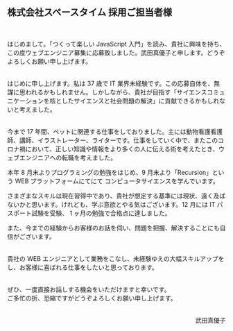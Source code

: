 ## 株式会社スペースタイム 採用ご担当者様 <br>

<br>

はじめまして。「つくって楽しい JavaScript 入門」を読み、貴社に興味を持ち、この度ウェブエンジニア募集に応募致しました。武田真優子と申します。どうぞよろしくお願い申し上げます。
<br><br>

はじめに申し上げます。私は 37 歳で IT 業界未経験です。この応募自体を、無謀に思われるかもしれません。しかしながら、貴社が目指す「サイエンスコミュニケーションを核としたサイエンスと社会問題の解決」に貢献できるかもしれないと考えました。<br><br>

今まで 17 年間、ペットに関連する仕事をしておりました。主には動物看護看護師、講師、イラストレーター、ライターです。仕事をしていく中で、またこのコロナ禍において、正しい知識や情報をより多くの人に伝える術を考えたとき、ウェブエンジニアへの転職を考えました。<br>

本年 8 月末よりプログラミングの勉強をはじめ、9 月末より「Recursion」という WEB プラットフォームにてにて コンピュータサイエンスを学んでいます。<br>

さまざまなスキルは現在習得中であり、貴社が想定する基準には現状、遠く及ばないかと思います。けれども、学ぶ意欲とやる気はございます。12 月には IT パスポート試験を受験、 1 ヶ月の勉強で合格点に達しました。<br>

また、今までの経験からお客様のお話を伺い、問題を把握、解決することにも自信がございます。<br><br>

貴社の WEB エンジニアとして業務をこなし、未経験ゆえの大幅スキルアップをし、お客様に喜ばれる仕事をしたいと思っております。<br><br>

ぜひ、一度直接お話しする機会をいただけますと幸いです。</br>
ご多忙の折、恐縮ですがどうぞよろしくお願い申し上げます。
<br><br>

<div align="right">武田真優子</div>
